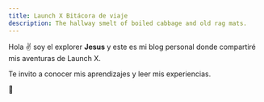 ```yaml
---
title: Launch X Bitácora de viaje
description: The hallway smelt of boiled cabbage and old rag mats.
---
```


Hola ✌️  soy el explorer **Jesus** y este es mi blog personal donde compartiré mis aventuras de Launch X.

Te invito a conocer mis aprendizajes y leer mis experiencias.

🚀
